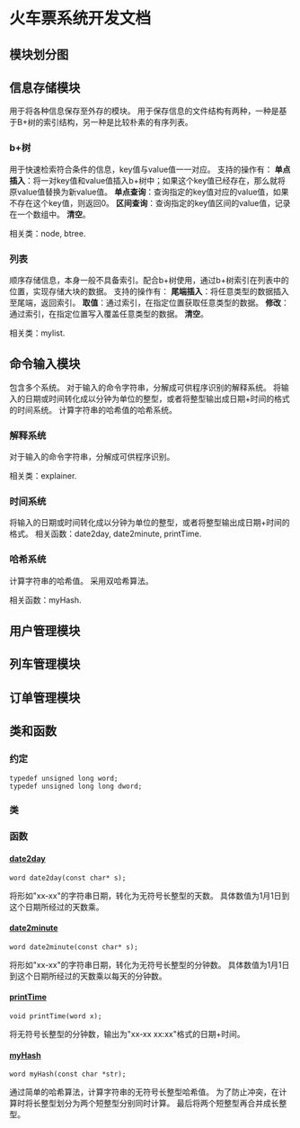 # **火车票系统开发文档**

## **模块划分图**

## **信息存储模块**

用于将各种信息保存至外存的模块。
用于保存信息的文件结构有两种，一种是基于B+树的索引结构，另一种是比较朴素的有序列表。

### **b+树**

用于快速检索符合条件的信息，key值与value值一一对应。
支持的操作有：
**单点插入**：将一对key值和value值插入b+树中；如果这个key值已经存在，那么就将原value值替换为新value值。
**单点查询**：查询指定的key值对应的value值，如果不存在这个key值，则返回0。
**区间查询**：查询指定的key值区间的value值，记录在一个数组中。
**清空**。

相关类：node, btree.

### **列表**

顺序存储信息，本身一般不具备索引。配合b+树使用，通过b+树索引在列表中的位置，实现存储大块的数据。
支持的操作有：
**尾端插入**：将任意类型的数据插入至尾端，返回索引。
**取值**：通过索引，在指定位置获取任意类型的数据。
**修改**：通过索引，在指定位置写入覆盖任意类型的数据。
**清空**。

相关类：mylist.


## **命令输入模块**

包含多个系统。
对于输入的命令字符串，分解成可供程序识别的解释系统。
将输入的日期或时间转化成以分钟为单位的整型，或者将整型输出成日期+时间的格式的时间系统。
计算字符串的哈希值的哈希系统。

### **解释系统**
对于输入的命令字符串，分解成可供程序识别。

相关类：explainer.

### **时间系统**
将输入的日期或时间转化成以分钟为单位的整型，或者将整型输出成日期+时间的格式。
相关函数：<a name='date2day'>date2day</a>, <a name='date2minute'>date2minute</a>, <a name='printTime'>printTime</a>.

### **哈希系统**
计算字符串的哈希值。
采用双哈希算法。

相关函数：<a name='myHash'>myHash</a>.


## **用户管理模块**

## **列车管理模块**

## **订单管理模块**

## **类和函数**

### **约定**


```
typedef unsigned long word;
typedef unsigned long long dword;
```


### **类**
### **函数**
#### <a href='#date2day'>**date2day**</a>

```
word date2day(const char* s);
```

将形如"xx-xx"的字符串日期，转化为无符号长整型的天数。
具体数值为1月1日到这个日期所经过的天数乘。


#### <a href='#date2minute'>**date2minute**</a>

```
word date2minute(const char* s);
```

将形如"xx-xx"的字符串日期，转化为无符号长整型的分钟数。
具体数值为1月1日到这个日期所经过的天数乘以每天的分钟数。

#### <a href='#printTime'>**printTime**</a>

```
void printTime(word x);
```

将无符号长整型的分钟数，输出为"xx-xx xx:xx"格式的日期+时间。

#### <a href='#myHash'>**myHash**</a>

```
word myHash(const char *str);
```

通过简单的哈希算法，计算字符串的无符号长整型哈希值。
为了防止冲突，在计算时将长整型划分为两个短整型分别同时计算。
最后将两个短整型再合并成长整型。